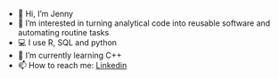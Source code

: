 - 👋 Hi, I’m Jenny
- 👀 I’m interested in turning analytical code into reusable software and automating routine tasks
- 💻 I use R, SQL and python
- 🌱 I’m currently learning C++
- 📫 How to reach me: [Linkedin](https://www.linkedin.com/in/jenny-davies-3aba3aa8/)

<!---
jenny-davies/jenny-davies is a ✨ special ✨ repository because its `README.md` (this file) appears on your GitHub profile.
You can click the Preview link to take a look at your changes.
--->
